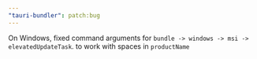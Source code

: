 ```yaml
---
"tauri-bundler": patch:bug
---
```


On Windows, fixed command arguments for `bundle -> windows -> msi -> elevatedUpdateTask`. to work with spaces in `productName`
